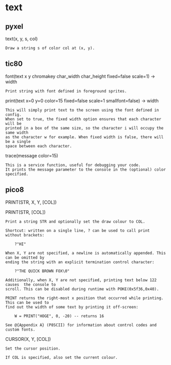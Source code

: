 # text

## pyxel

text(x, y, s, col)

	Draw a string s of color col at (x, y).

## tic80

font(text x y chromakey char_width char_height fixed=false scale=1) -> width

	Print string with font defined in foreground sprites.

print(text x=0 y=0 color=15 fixed=false scale=1 smallfont=false) -> width

	This will simply print text to the screen using the font defined in config.
	When set to true, the fixed width option ensures that each character will be
	printed in a box of the same size, so the character i will occupy the same width
	as the character w for example. When fixed width is false, there will be a single
	space between each character.

trace(message color=15)

	This is a service function, useful for debugging your code.
	It prints the message parameter to the console in the (optional) color specified.


## pico8

PRINT(STR, X, Y, [COL])

PRINT(STR, [COL])

	Print a string STR and optionally set the draw colour to COL.

	Shortcut: written on a single line, ? can be used to call print without brackets: 

		?"HI"

	When X, Y are not specified, a newline is automatically appended. This can be omitted by 
	ending the string with an explicit termination control character:

		?"THE QUICK BROWN FOX\0"

	Additionally, when X, Y are not specified, printing text below 122 causes  the console to 
	scroll. This can be disabled during runtime with POKE(0x5f36,0x40).

	PRINT returns the right-most x position that occurred while printing. This can be used to 
	find out the width of some text by printing it off-screen:

		W = PRINT("HOGE", 0, -20) -- returns 16

	See @{Appendix A} (P8SCII) for information about control codes and custom fonts.


CURSOR(X, Y, [COL])

	Set the cursor position.

	If COL is specified, also set the current colour.
